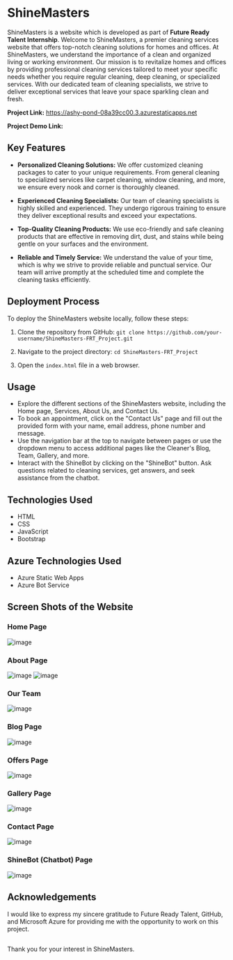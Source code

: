 # ShineMasters
ShineMasters is a website which is developed as part of **Future Ready Talent Internship**. 
Welcome to ShineMasters, a premier cleaning services website that offers top-notch cleaning solutions for homes and offices. At ShineMasters, we understand the importance of a clean and organized living or working environment. Our mission is to revitalize homes and offices by providing professional cleaning services tailored to meet your specific needs whether you require regular cleaning, deep cleaning, or specialized services. With our dedicated team of cleaning specialists, we strive to deliver exceptional services that leave your space sparkling clean and fresh.

**Project Link:** https://ashy-pond-08a39cc00.3.azurestaticapps.net

**Project Demo Link:** 

## Key Features

- **Personalized Cleaning Solutions:** We offer customized cleaning packages to cater to your unique requirements. From general cleaning to specialized services like carpet cleaning, window cleaning, and more, we ensure every nook and corner is thoroughly cleaned.

- **Experienced Cleaning Specialists:** Our team of cleaning specialists is highly skilled and experienced. They undergo rigorous training to ensure they deliver exceptional results and exceed your expectations.

- **Top-Quality Cleaning Products:** We use eco-friendly and safe cleaning products that are effective in removing dirt, dust, and stains while being gentle on your surfaces and the environment.

- **Reliable and Timely Service:** We understand the value of your time, which is why we strive to provide reliable and punctual service. Our team will arrive promptly at the scheduled time and complete the cleaning tasks efficiently.

## Deployment Process

To deploy the ShineMasters website locally, follow these steps:

1. Clone the repository from GitHub: ``` git clone https://github.com/your-username/ShineMasters-FRT_Project.git ```

2. Navigate to the project directory: ``` cd ShineMasters-FRT_Project ```

3. Open the ``` index.html ``` file in a web browser.

## Usage

- Explore the different sections of the ShineMasters website, including the Home page, Services, About Us, and Contact Us.
- To book an appointment, click on the "Contact Us" page and fill out the provided form with your name, email address, phone number and message.
- Use the navigation bar at the top to navigate between pages or use the dropdown menu to access additional pages like the Cleaner's Blog, Team, Gallery, and more.
- Interact with the ShineBot by clicking on the "ShineBot" button. Ask questions related to cleaning services, get answers, and seek assistance from the chatbot.

## Technologies Used
- HTML
- CSS
- JavaScript
- Bootstrap

## Azure Technologies Used
- Azure Static Web Apps
- Azure Bot Service

## Screen Shots of the Website
### Home Page
![image](https://github.com/nagasrikotha/ShineMasters-FRT_Project/assets/101505094/bd635a10-d651-4005-9c72-feb82189eb55)

### About Page
![image](https://github.com/nagasrikotha/ShineMasters-FRT_Project/assets/101505094/9f9f80f1-0d28-4e06-8e65-6472af723ab9)
![image](https://github.com/nagasrikotha/ShineMasters-FRT_Project/assets/101505094/d2c1c3d9-014d-4439-a7b0-175fe82d7268)

### Our Team 
![image](https://github.com/nagasrikotha/ShineMasters-FRT_Project/assets/101505094/957cdf95-18f4-432a-b053-16b635d4dc4a)

### Blog Page
![image](https://github.com/nagasrikotha/ShineMasters-FRT_Project/assets/101505094/0d411b6f-28bc-40f7-9e3a-7ec3cb1931d3)

### Offers Page
![image](https://github.com/nagasrikotha/ShineMasters-FRT_Project/assets/101505094/62cab978-55ce-46ed-ba2f-046737072316)

### Gallery Page
![image](https://github.com/nagasrikotha/ShineMasters-FRT_Project/assets/101505094/093a71cc-e818-4d5b-8e7a-8fa0b18b7426)

### Contact Page
![image](https://github.com/nagasrikotha/ShineMasters-FRT_Project/assets/101505094/4f26b88b-7b57-4ff5-b831-e1bc0f050ea5)

### ShineBot (Chatbot) Page
![image](https://github.com/nagasrikotha/ShineMasters-FRT_Project/assets/101505094/2ab68a26-4d49-4f13-8d4a-fc324283c800)

## Acknowledgements
I would like to express my sincere gratitude to Future Ready Talent, GitHub, and Microsoft Azure for providing me with the opportunity to work on this project.

##
Thank you for your interest in ShineMasters.
